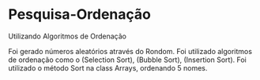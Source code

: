 # Pesquisa-Ordenação
Utilizando Algoritmos de Ordenação 

Foi gerado números aleatórios através do Rondom.
Foi utilizado algoritmos de ordenação como o (Selection Sort), (Bubble Sort), (Insertion Sort).
Foi utilizado o método Sort na class Arrays, ordenando 5 nomes.

